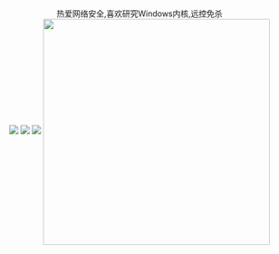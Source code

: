 ## 

<div id="title" align=center> 

<p>
 热爱网络安全,喜欢研究Windows内核,远控免杀<br/>
<a href="https://github.com/380561016"><img src="https://img.shields.io/badge/GitHub-Ker0el-blue?logo=github" /></a>
<a href="https://space.bilibili.com/177308205"><img src="https://img.shields.io/badge/哔哩哔哩-Ker0el-pink?logo=bilibili" /></a>
<img src="https://img.shields.io/badge/QQ-380561016-red?logo=tencentqq" />
  
<img align="center" width="400" src="https://github-readme-stats.vercel.app/api?username=Ker0el&show_icons=true&theme=radical" />
<br/>


</p>



</div>


